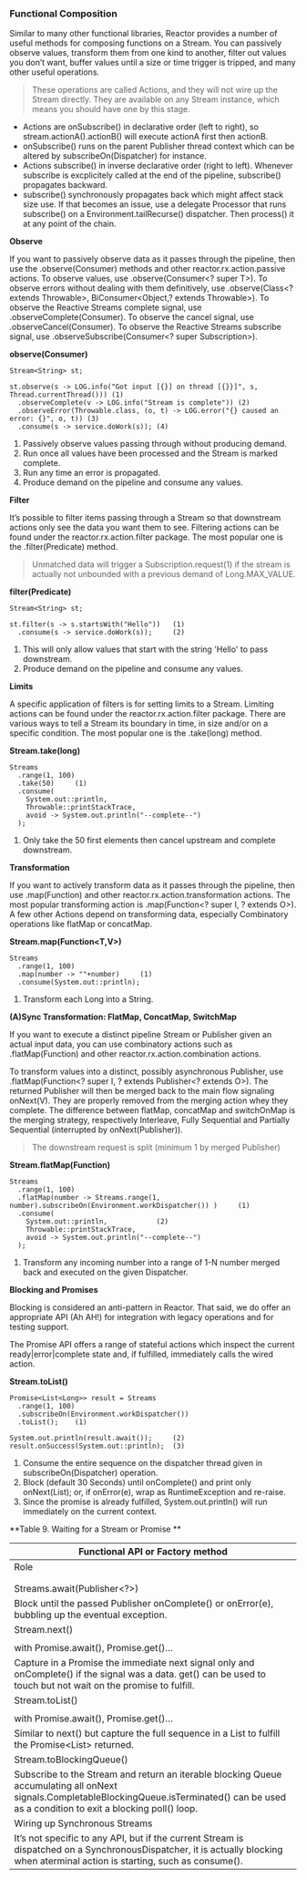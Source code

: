 
### Functional Composition

Similar to many other functional libraries, Reactor provides a number of useful methods for composing functions on a Stream. You can passively observe values, transform them from one kind to another, filter out values you don’t want, buffer values until a size or time trigger is tripped, and many other useful operations.

> These operations are called Actions, and they will not wire up the Stream directly. They are available on any Stream instance, which means you should have one by this stage.

* Actions are onSubscribe() in declarative order (left to right), so stream.actionA().actionB() will execute actionA first then actionB.
 * onSubscribe() runs on the parent Publisher thread context which can be altered by subscribeOn(Dispatcher) for instance.
* Actions subscribe() in inverse declarative order (right to left). Whenever subscribe is excplicitely called at the end of the pipeline, subscribe() propagates backward.
 * subscribe() synchronously propagates back which might affect stack size use. If that becomes an issue, use a delegate Processor that runs subscribe() on a Environment.tailRecurse() dispatcher. Then process() it at any point of the chain.

**Observe**

If you want to passively observe data as it passes through the pipeline, then use the .observe(Consumer) methods and other reactor.rx.action.passive actions. To observe values, use .observe(Consumer<? super T>). To observe errors without dealing with them definitively, use .observe(Class<? extends Throwable>, BiConsumer<Object,? extends Throwable>). To observe the Reactive Streams complete signal, use .observeComplete(Consumer<Void>). To observe the cancel signal, use .observeCancel(Consumer<Void>). To observe the Reactive Streams subscribe signal, use .observeSubscribe(Consumer<? super Subscription<T>>).

**observe(Consumer<T>)**

```
Stream<String> st;

st.observe(s -> LOG.info("Got input [{}] on thread [{}}]", s, Thread.currentThread())) (1)
  .observeComplete(v -> LOG.info("Stream is complete")) (2)
  .observeError(Throwable.class, (o, t) -> LOG.error("{} caused an error: {}", o, t)) (3)
  .consume(s -> service.doWork(s)); (4)
```

1. Passively observe values passing through without producing demand.
1. Run once all values have been processed and the Stream is marked complete.
1. Run any time an error is propagated.
1. Produce demand on the pipeline and consume any values.

**Filter**

It’s possible to filter items passing through a Stream so that downstream actions only see the data you want them to see. Filtering actions can be found under the reactor.rx.action.filter package. The most popular one is the .filter(Predicate<T>) method.

> Unmatched data will trigger a Subscription.request(1) if the stream is actually not unbounded with a previous demand of Long.MAX_VALUE.

**filter(Predicate<T>)**

```
Stream<String> st;

st.filter(s -> s.startsWith("Hello"))   (1)
  .consume(s -> service.doWork(s));     (2)
```

1. This will only allow values that start with the string 'Hello' to pass downstream.
1. Produce demand on the pipeline and consume any values.

**Limits**

A specific application of filters is for setting limits to a Stream. Limiting actions can be found under the reactor.rx.action.filter package. There are various ways to tell a Stream<T> its boundary in time, in size and/or on a specific condition. The most popular one is the .take(long) method.

**Stream.take(long)**

```
Streams
  .range(1, 100)
  .take(50)     (1)
  .consume(
    System.out::println,
    Throwable::printStackTrace,
    avoid -> System.out.println("--complete--")
  );
```

1. Only take the 50 first elements then cancel upstream and complete downstream.

**Transformation**

If you want to actively transform data as it passes through the pipeline, then use .map(Function) and other reactor.rx.action.transformation actions. The most popular transforming action is .map(Function<? super I, ? extends O>). A few other Actions depend on transforming data, especially Combinatory operations like flatMap or concatMap.

**Stream.map(Function<T,V>)**

```
Streams
  .range(1, 100)
  .map(number -> ""+number)     (1)
  .consume(System.out::println);
```

1. Transform each Long into a String.

**(A)Sync Transformation: FlatMap, ConcatMap, SwitchMap**

If you want to execute a distinct pipeline Stream<V> or Publisher<V> given an actual input data, you can use combinatory actions such as .flatMap(Function) and other reactor.rx.action.combination actions.

To transform values into a distinct, possibly asynchronous Publisher<V>, use .flatMap(Function<? super I, ? extends Publisher<? extends O>). The returned Publisher<V> will then be merged back to the main flow signaling onNext(V). They are properly removed from the merging action whey they complete. The difference between flatMap, concatMap and switchOnMap is the merging strategy, respectively Interleave, Fully Sequential and Partially Sequential (interrupted by onNext(Publisher<T>)).

> The downstream request is split (minimum 1 by merged Publisher)

**Stream.flatMap(Function)**

```
Streams
  .range(1, 100)
  .flatMap(number -> Streams.range(1, number).subscribeOn(Environment.workDispatcher()) )     (1)
  .consume(
    System.out::println,            (2)
    Throwable::printStackTrace,
    avoid -> System.out.println("--complete--")
  );
```

1. Transform any incoming number into a range of 1-N number merged back and executed on the given Dispatcher.

**Blocking and Promises**

Blocking is considered an anti-pattern in Reactor. That said, we do offer an appropriate API (Ah AH!) for integration with legacy operations and for testing support.

The Promise API offers a range of stateful actions which inspect the current ready|error|complete state and, if fulfilled, immediately calls the wired action.

**Stream.toList()**

```
Promise<List<Long>> result = Streams
  .range(1, 100)
  .subscribeOn(Environment.workDispatcher())
  .toList();    (1)

System.out.println(result.await());     (2)
result.onSuccess(System.out::println);  (3)
```

1. Consume the entire sequence on the dispatcher thread given in subscribeOn(Dispatcher) operation.
1. Block (default 30 Seconds) until onComplete() and print only onNext(List<Long>); or, if onError(e), wrap as RuntimeException and re-raise.
1. Since the promise is already fulfilled, System.out.println() will run immediately on the current context.

**Table 9. Waiting for a Stream or Promise
**

| Functional API or Factory method |
|----|
| Role |
|  |
|  |
| Streams.await(Publisher<?>) |
| Block until the passed Publisher onComplete() or onError(e), bubbling up the eventual exception. |
| Stream.next() |
|  |
| with Promise.await(), Promise.get()… |
| Capture in a Promise the immediate next signal only and onComplete() if the signal was a data. get() can be used to touch but not wait on the promise to fulfill. |
| Stream.toList() |
|  |
| with Promise.await(), Promise.get()… |
| Similar to next() but capture the full sequence in a List<T> to fulfill the Promise<List<T>> returned. |
| Stream.toBlockingQueue() |
| Subscribe to the Stream and return an iterable blocking Queue<T> accumulating all onNext signals.CompletableBlockingQueue.isTerminated() can be used as a condition to exit a blocking poll() loop. |
| Wiring up Synchronous Streams |
| It’s not specific to any API, but if the current Stream is dispatched on a SynchronousDispatcher, it is actually blocking when aterminal action is starting, such as consume(). |